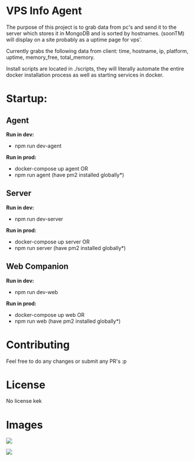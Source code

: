 # VPS Info Agent

The purpose of this project is to grab data from pc's and send it to the server which stores it in MongoDB and is sorted by hostnames. (soonTM) will display on a site probably as a uptime page for vps'.

Currently grabs the following data from client: time, hostname, ip, platform, uptime, memory_free, total_memory.

Install scripts are located in ./scripts, they will literally automate the entire docker installation process as well as starting services in docker.

# Startup:

## **Agent**

**Run in dev:**

- npm run dev-agent

**Run in prod:**

- docker-compose up agent
  OR
- npm run agent (have pm2 installed globally\*)

## **Server**

**Run in dev:**

- npm run dev-server

**Run in prod:**

- docker-compose up server
  OR
- npm run server (have pm2 installed globally\*)

## **Web Companion**

**Run in dev:**

- npm run dev-web

**Run in prod:**

- docker-compose up web
  OR
- npm run web (have pm2 installed globally\*)

# Contributing

Feel free to do any changes or submit any PR's :p

# License

No license kek

# Images

![](https://im.sleepdeprived.wtf/api/content/raw/pKKUmFeCms.png)

![](https://im.sleepdeprived.wtf/api/content/raw/ECswBGRjNr.png)
